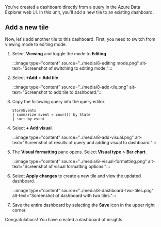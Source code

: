 You've created a dashboard directly from a query in the Azure Data Explorer web UI. In this unit, you'll add a new tile to an existing dashboard.

## Add a new tile

Now, let's add another tile to this dashboard. First, you need to switch from viewing mode to editing mode.

1. Select **Viewing** and toggle the mode to **Editing**.

    :::image type="content" source="../media/8-editing mode.png" alt-text="Screenshot of switching to editing mode.":::

1. Select **+Add** > **Add tile**.

    :::image type="content" source="../media/8-add-tile.png" alt-text="Screenshot to add tile to dashboard.":::

1. Copy the following query into the query editor:

    ```kusto
    StormEvents
    | summarize event = count() by State
    | sort by event
    ```

1. Select **+ Add visual**.

    :::image type="content" source="../media/8-add-visual.png" alt-text="Screenshot of results of query and adding visual to dashboard.":::

1. The **Visual formatting** pane opens. Select **Visual type** > **Bar chart**.

    :::image type="content" source="../media/8-visual-formatting.png" alt-text="Screenshot of visual formatting options.":::

1. Select **Apply changes** to create a new tile and view the updated dashboard.

    :::image type="content" source="../media/8-dashboard-two-tiles.png" alt-text="Screenshot of dashboard with two tiles.":::

1. Save the entire dashboard by selecting the **Save** icon in the upper right corner.

Congratulations! You have created a dashboard of insights.

